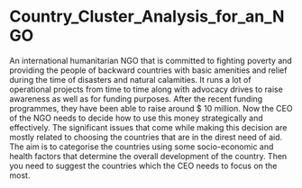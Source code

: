 # Country_Cluster_Analysis_for_an_NGO
An international humanitarian NGO that is committed to fighting poverty and providing the people of backward countries with basic amenities and relief during the time of disasters and natural calamities. It runs a lot of operational projects from time to time along with advocacy drives to raise awareness as well as for funding purposes.
After the recent funding programmes, they have been able to raise around $ 10 million. Now the CEO of the NGO needs to decide how to use this money strategically and effectively. The significant issues that come while making this decision are mostly related to choosing the countries that are in the direst need of aid.
The aim is to categorise the countries using some socio-economic and health factors that determine the overall development of the country. Then you need to suggest the countries which the CEO needs to focus on the most.

